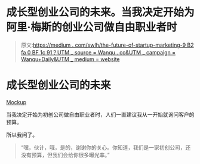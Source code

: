 # 成长型创业公司的未来。当我决定开始为阿里·梅斯的创业公司做自由职业者时

> 原文:[https://medium . com/swlh/the-future-of-startup-marketing-9 B2 fa 0 BF 1c 91？UTM _ source = Wanqu . co&UTM _ campaign = Wanqu+Daily&UTM _ medium = website](https://medium.com/swlh/the-future-of-startup-marketing-9b2fa0bf1c91?utm_source=wanqu.co&utm_campaign=Wanqu+Daily&utm_medium=website)

# 成长型创业公司的未来



[Mockup](http://www.pixeden.com/psd-mock-up-templates/psd-notepad-mockup)



当我决定开始为初创公司做自由职业者时，人们一直建议我从一开始就询问客户的预算。

所以我问了。

> “嘿，伙计，哦，是的，谢谢你的关心。你知道，我们是一家初创公司，还没有预算，但我们会给你很多曝光率。”